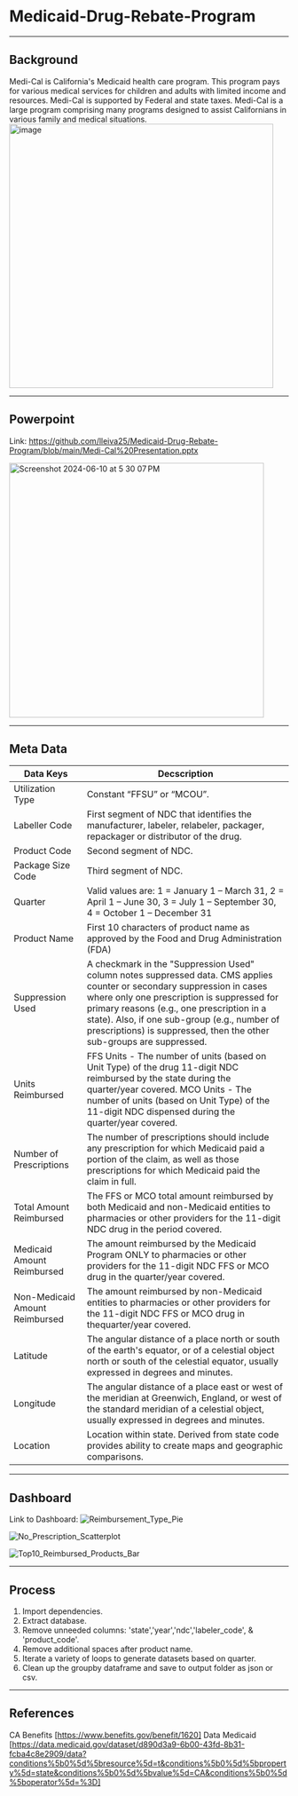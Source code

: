 # Medicaid-Drug-Rebate-Program
-------------------------------------------------------------------------------
Background
-------------------------------------------------------------------------------
Medi-Cal is California's Medicaid health care program. This program pays for various medical services for children and adults with limited income and resources. Medi-Cal is supported by Federal and state taxes. Medi-Cal is a large program comprising many programs designed to assist Californians in various family and medical situations.
<img width="476" alt="image" src="https://github.com/lleiva25/Medicaid-Drug-Rebate-Program/assets/140974405/3c68627a-ada7-4392-bdf2-d5154665a318">

-------------------------------------------------------------------------------
Powerpoint
-------------------------------------------------------------------------------
Link: https://github.com/lleiva25/Medicaid-Drug-Rebate-Program/blob/main/Medi-Cal%20Presentation.pptx

<img width="459" alt="Screenshot 2024-06-10 at 5 30 07 PM" src="https://github.com/lleiva25/Medicaid-Drug-Rebate-Program/assets/140974405/3fed7468-7a9e-4757-b522-2ee20dd1c624">

-------------------------------------------------------------------------------
Meta Data
-------------------------------------------------------------------------------
| Data Keys | Decscription |
| ------------- | ------------- |
|Utilization Type  | Constant “FFSU” or “MCOU”. |
| Labeller Code  | First segment of NDC that identifies the manufacturer, labeler, relabeler, packager, repackager or distributor of the drug.  |
| Product Code  | Second segment of NDC.  |
| Package Size Code | Third segment of NDC.  |
| Quarter  | Valid values are: 1 = January 1 – March 31, 2 = April 1 – June 30, 3 = July 1 – September 30, 4 = October 1 – December 31  |
| Product Name  | First 10 characters of product name as approved by the Food and Drug Administration (FDA) |
| Suppression Used |A checkmark in the "Suppression Used" column notes suppressed data. CMS applies counter or secondary suppression in cases where only one prescription is suppressed for primary reasons (e.g., one prescription in a state). Also, if one sub-group (e.g., number of prescriptions) is suppressed, then the other sub-groups are suppressed. |
| Units Reimbursed  | FFS Units - The number of units (based on Unit Type) of the drug 11-digit NDC reimbursed by the state during the quarter/year covered. MCO Units - The number of units (based on Unit Type) of the 11-digit NDC dispensed during the quarter/year covered. |
|Number of Prescriptions | The number of prescriptions should include any prescription for which Medicaid paid a portion of the claim, as well as those prescriptions for which Medicaid paid the claim in full.  |
|Total Amount Reimbursed  |The FFS or MCO total amount reimbursed by both Medicaid and non-Medicaid entities to pharmacies or other providers for the 11-digit NDC drug in the period covered. |
|Medicaid Amount Reimbursed  | The amount reimbursed by the Medicaid Program ONLY to pharmacies or other providers for the 11-digit NDC FFS or MCO drug in the quarter/year covered. |
| Non-Medicaid Amount Reimbursed  | The amount reimbursed by non-Medicaid entities to pharmacies or other providers for the 11-digit NDC FFS or MCO drug in thequarter/year covered.  |
| Latitude  | The angular distance of a place north or south of the earth's equator, or of a celestial object north or south of the celestial equator, usually expressed in degrees and minutes.  |
| Longitude  | The angular distance of a place east or west of the meridian at Greenwich, England, or west of the standard meridian of a celestial object, usually expressed in degrees and minutes. |
| Location  | Location within state. Derived from state code provides ability to create maps and geographic comparisons.  |

-------------------------------------------------------------------------------
Dashboard 
-------------------------------------------------------------------------------
Link to Dashboard: 
![Reimbursement_Type_Pie](https://github.com/lleiva25/Medicaid-Drug-Rebate-Program/assets/140974405/0ea50f4c-c170-4700-9953-13b2fb8c04d8)

![No_Prescription_Scatterplot](https://github.com/lleiva25/Medicaid-Drug-Rebate-Program/assets/140974405/fadb5f11-9c4e-4a87-ba2d-0e95810944eb)

![Top10_Reimbursed_Products_Bar](https://github.com/lleiva25/Medicaid-Drug-Rebate-Program/assets/140974405/58c56c1a-3fbd-439a-93d3-209a0579c9d3)

-------------------------------------------------------------------------------
Process
-------------------------------------------------------------------------------
1. Import dependencies.
2. Extract database.
3. Remove unneeded columns: 'state','year','ndc','labeler_code', & 'product_code'.
4. Remove additional spaces after product name.
5. Iterate a variety of loops to generate datasets based on quarter.
6. Clean up the groupby dataframe and save to output folder as json or csv.
-------------------------------------------------------------------------------
References
-------------------------------------------------------------------------------

CA Benefits [https://www.benefits.gov/benefit/1620]
Data Medicaid [https://data.medicaid.gov/dataset/d890d3a9-6b00-43fd-8b31-fcba4c8e2909/data?conditions%5b0%5d%5bresource%5d=t&conditions%5b0%5d%5bproperty%5d=state&conditions%5b0%5d%5bvalue%5d=CA&conditions%5b0%5d%5boperator%5d=%3D]
